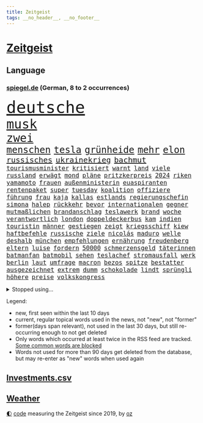 ```yaml
---
title: Zeitgeist
tags: __no_header__, __no_footer__
---
```


# [Zeitgeist](https://oliz.io/zeitgeist/)

## Language

<h3><a href="https://www.spiegel.de" target="_blank">spiegel.de</a> (German, 8 to 2 occurrences)</h3>
<p style="font-family:monospace">
<span style="font-size:32pt"><a href="news_links.html#deutsche" class="current">deutsche</a></span>
<br>
<span style="font-size:25pt"><a href="news_links.html#musk" class="current">musk</a></span>
<br>
<span style="font-size:22pt"><a href="news_links.html#zwei" class="current">zwei</a></span>
<br>
<span style="font-size:18pt"><a href="news_links.html#menschen" class="current">menschen</a></span>
<span style="font-size:18pt"><a href="news_links.html#tesla" class="current">tesla</a></span>
<span style="font-size:18pt"><a href="news_links.html#grünheide" class="current">grünheide</a></span>
<span style="font-size:18pt"><a href="news_links.html#mehr" class="current">mehr</a></span>
<span style="font-size:18pt"><a href="news_links.html#elon" class="current">elon</a></span>
<br>
<span style="font-size:15pt"><a href="news_links.html#russisches" class="current">russisches</a></span>
<span style="font-size:15pt"><a href="news_links.html#ukrainekrieg" class="current">ukrainekrieg</a></span>
<span style="font-size:15pt"><a href="news_links.html#bachmut" class="current">bachmut</a></span>
<br>
<span style="font-size:12pt"><a href="news_links.html#tourismusminister" class="new">tourismusminister</a></span>
<span style="font-size:12pt"><a href="news_links.html#kritisiert" class="current">kritisiert</a></span>
<span style="font-size:12pt"><a href="news_links.html#warnt" class="current">warnt</a></span>
<span style="font-size:12pt"><a href="news_links.html#land" class="current">land</a></span>
<span style="font-size:12pt"><a href="news_links.html#viele" class="current">viele</a></span>
<span style="font-size:12pt"><a href="news_links.html#russland" class="current">russland</a></span>
<span style="font-size:12pt"><a href="news_links.html#erwägt" class="current">erwägt</a></span>
<span style="font-size:12pt"><a href="news_links.html#mond" class="current">mond</a></span>
<span style="font-size:12pt"><a href="news_links.html#pläne" class="current">pläne</a></span>
<span style="font-size:12pt"><a href="news_links.html#pritzkerpreis" class="new">pritzkerpreis</a></span>
<span style="font-size:12pt"><a href="news_links.html#2024" class="current">2024</a></span>
<span style="font-size:12pt"><a href="news_links.html#riken" class="new">riken</a></span>
<span style="font-size:12pt"><a href="news_links.html#yamamoto" class="new">yamamoto</a></span>
<span style="font-size:12pt"><a href="news_links.html#frauen" class="current">frauen</a></span>
<span style="font-size:12pt"><a href="news_links.html#außenministerin" class="current">außenministerin</a></span>
<span style="font-size:12pt"><a href="news_links.html#euaspiranten" class="new">euaspiranten</a></span>
<span style="font-size:12pt"><a href="news_links.html#rentenpaket" class="new">rentenpaket</a></span>
<span style="font-size:12pt"><a href="news_links.html#super" class="current">super</a></span>
<span style="font-size:12pt"><a href="news_links.html#tuesday" class="current">tuesday</a></span>
<span style="font-size:12pt"><a href="news_links.html#koalition" class="current">koalition</a></span>
<span style="font-size:12pt"><a href="news_links.html#offiziere" class="current">offiziere</a></span>
<span style="font-size:12pt"><a href="news_links.html#führung" class="current">führung</a></span>
<span style="font-size:12pt"><a href="news_links.html#frau" class="current">frau</a></span>
<span style="font-size:12pt"><a href="news_links.html#kaja" class="current">kaja</a></span>
<span style="font-size:12pt"><a href="news_links.html#kallas" class="current">kallas</a></span>
<span style="font-size:12pt"><a href="news_links.html#estlands" class="current">estlands</a></span>
<span style="font-size:12pt"><a href="news_links.html#regierungschefin" class="current">regierungschefin</a></span>
<span style="font-size:12pt"><a href="news_links.html#simona" class="current">simona</a></span>
<span style="font-size:12pt"><a href="news_links.html#halep" class="new">halep</a></span>
<span style="font-size:12pt"><a href="news_links.html#rückkehr" class="current">rückkehr</a></span>
<span style="font-size:12pt"><a href="news_links.html#bevor" class="current">bevor</a></span>
<span style="font-size:12pt"><a href="news_links.html#internationalen" class="current">internationalen</a></span>
<span style="font-size:12pt"><a href="news_links.html#gegner" class="current">gegner</a></span>
<span style="font-size:12pt"><a href="news_links.html#mutmaßlichen" class="current">mutmaßlichen</a></span>
<span style="font-size:12pt"><a href="news_links.html#brandanschlag" class="current">brandanschlag</a></span>
<span style="font-size:12pt"><a href="news_links.html#teslawerk" class="current">teslawerk</a></span>
<span style="font-size:12pt"><a href="news_links.html#brand" class="current">brand</a></span>
<span style="font-size:12pt"><a href="news_links.html#woche" class="current">woche</a></span>
<span style="font-size:12pt"><a href="news_links.html#verantwortlich" class="current">verantwortlich</a></span>
<span style="font-size:12pt"><a href="news_links.html#london" class="current">london</a></span>
<span style="font-size:12pt"><a href="news_links.html#doppeldeckerbus" class="new">doppeldeckerbus</a></span>
<span style="font-size:12pt"><a href="news_links.html#kam" class="current">kam</a></span>
<span style="font-size:12pt"><a href="news_links.html#indien" class="current">indien</a></span>
<span style="font-size:12pt"><a href="news_links.html#touristin" class="current">touristin</a></span>
<span style="font-size:12pt"><a href="news_links.html#männer" class="current">männer</a></span>
<span style="font-size:12pt"><a href="news_links.html#gestiegen" class="current">gestiegen</a></span>
<span style="font-size:12pt"><a href="news_links.html#zeigt" class="current">zeigt</a></span>
<span style="font-size:12pt"><a href="news_links.html#kriegsschiff" class="current">kriegsschiff</a></span>
<span style="font-size:12pt"><a href="news_links.html#kiew" class="current">kiew</a></span>
<span style="font-size:12pt"><a href="news_links.html#haftbefehle" class="current">haftbefehle</a></span>
<span style="font-size:12pt"><a href="news_links.html#russische" class="current">russische</a></span>
<span style="font-size:12pt"><a href="news_links.html#ziele" class="current">ziele</a></span>
<span style="font-size:12pt"><a href="news_links.html#nicolás" class="current">nicolás</a></span>
<span style="font-size:12pt"><a href="news_links.html#maduro" class="current">maduro</a></span>
<span style="font-size:12pt"><a href="news_links.html#welle" class="current">welle</a></span>
<span style="font-size:12pt"><a href="news_links.html#deshalb" class="current">deshalb</a></span>
<span style="font-size:12pt"><a href="news_links.html#münchen" class="current">münchen</a></span>
<span style="font-size:12pt"><a href="news_links.html#empfehlungen" class="current">empfehlungen</a></span>
<span style="font-size:12pt"><a href="news_links.html#ernährung" class="current">ernährung</a></span>
<span style="font-size:12pt"><a href="news_links.html#freudenberg" class="new">freudenberg</a></span>
<span style="font-size:12pt"><a href="news_links.html#eltern" class="current">eltern</a></span>
<span style="font-size:12pt"><a href="news_links.html#luise" class="new">luise</a></span>
<span style="font-size:12pt"><a href="news_links.html#fordern" class="current">fordern</a></span>
<span style="font-size:12pt"><a href="news_links.html#50000" class="current">50000</a></span>
<span style="font-size:12pt"><a href="news_links.html#schmerzensgeld" class="new">schmerzensgeld</a></span>
<span style="font-size:12pt"><a href="news_links.html#täterinnen" class="new">täterinnen</a></span>
<span style="font-size:12pt"><a href="news_links.html#batmanfan" class="new">batmanfan</a></span>
<span style="font-size:12pt"><a href="news_links.html#batmobil" class="new">batmobil</a></span>
<span style="font-size:12pt"><a href="news_links.html#sehen" class="current">sehen</a></span>
<span style="font-size:12pt"><a href="news_links.html#teslachef" class="current">teslachef</a></span>
<span style="font-size:12pt"><a href="news_links.html#stromausfall" class="current">stromausfall</a></span>
<span style="font-size:12pt"><a href="news_links.html#werk" class="current">werk</a></span>
<span style="font-size:12pt"><a href="news_links.html#berlin" class="current">berlin</a></span>
<span style="font-size:12pt"><a href="news_links.html#laut" class="current">laut</a></span>
<span style="font-size:12pt"><a href="news_links.html#umfrage" class="current">umfrage</a></span>
<span style="font-size:12pt"><a href="news_links.html#macron" class="current">macron</a></span>
<span style="font-size:12pt"><a href="news_links.html#bezos" class="new">bezos</a></span>
<span style="font-size:12pt"><a href="news_links.html#spitze" class="current">spitze</a></span>
<span style="font-size:12pt"><a href="news_links.html#bestatter" class="current">bestatter</a></span>
<span style="font-size:12pt"><a href="news_links.html#ausgezeichnet" class="current">ausgezeichnet</a></span>
<span style="font-size:12pt"><a href="news_links.html#extrem" class="current">extrem</a></span>
<span style="font-size:12pt"><a href="news_links.html#dumm" class="current">dumm</a></span>
<span style="font-size:12pt"><a href="news_links.html#schokolade" class="current">schokolade</a></span>
<span style="font-size:12pt"><a href="news_links.html#lindt" class="new">lindt</a></span>
<span style="font-size:12pt"><a href="news_links.html#sprüngli" class="new">sprüngli</a></span>
<span style="font-size:12pt"><a href="news_links.html#höhere" class="current">höhere</a></span>
<span style="font-size:12pt"><a href="news_links.html#preise" class="current">preise</a></span>
<span style="font-size:12pt"><a href="news_links.html#volkskongress" class="current">volkskongress</a></span>
</p>
<details>
<summary>Stopped using...</summary>
<p class="former" style="font-size:12pt">
italiens(1231) draußen(1230) konzerne(1230) leichter(1230) diskutieren(1229) einzelne(1229) oberbürgermeister(1229) schwerer(1229) staatschef(1229) bemüht(1228) erdoğan(1228) ermitteln(1228) esken(1228) linie(1228) saskia(1228) schlimm(1228) stich(1228) versuchten(1228) aufmerksamkeit(1227) berichterstattung(1227) teilte(1227) trat(1227) dänemark(1226) queen(1226) rainer(1226) signal(1226) ausnahmen(1225) betrug(1225) bundesländer(1225) cdupolitiker(1225) echte(1225) entlässt(1225) höchsten(1225) jobs(1225) klein(1225) vorschläge(1225) ärzte(1225) 100000(1224) betreiber(1224) gehalt(1224) geliefert(1224) verdienen(1224) wales(1224) williams(1224) mali(1223) november(1223) smith(1223) software(1223) tödliche(1223) außen(1222) diesel(1222) kohle(1222) mediziner(1222) schlechte(1222) steigende(1222) ard(1221) aufsehen(1221) manchester(1221) anleger(1220) stück(1220) urlaub(1220) islamischen(1219) 33(1218) landesregierung(1218) strecke(1218) kollaps(1217) debakel(1216) trafen(1216) tut(1216) warf(1216) fragt(1215) radikale(1215) schwierige(1213) juristisch(1212) licht(1212) toter(1212) vorgaben(1212) mitteln(1211) rassistischen(1211) vorjahr(1211) distanz(1210) gesehen(1210) spaß(1210) zinsen(1210) extremen(1209) königin(1209) berühmte(1207) erkenntnisse(1207) sendung(1207) anzeichen(1206) weckt(1206) zurückgegangen(1205) gefangene(1204) einschätzung(1203) händler(1202) änderungen(1202) em(1201) bundesverfassungsgericht(1196) journalist(1196) umgeht(1196) benötigen(1192) unterdessen(1190) vorläufig(1185) überfordert(1181) lehrkräfte(1179) sogenannten(1178) offener(1169) maschinen(1162) hitler(1158) mängel(1155) einfache(1149) 95(1122) diagnose(1115) happy(1062) interessen(1024) fußballnationalmannschaft(1014) durchbruch(1001) fachkräftemangel(977) zentralbank(977) kolumbien(974) kroatien(956) sichtbar(931) erfolglos(927) 20000(918) umkämpften(913) jahrzehnt(912) günstiges(910) zeitungsbericht(897) gesetzentwurf(875) schulden(869) abtreibung(866) 15000(863) eingeführt(860) umsetzung(841) euländer(833) otto(814) entsteht(804) fördern(784) geschenk(755) gezwungen(749) positiven(738) verwaltung(732) lücken(716) spiegeltitelstory(714) austausch(710) ausweiten(707) eindrücke(705) nebenbei(705) brandenburger(703) gefangenschaft(702) links(695) organisierte(687) erlauben(681) hammer(656) el(639) israelis(636) suchte(634) computer(633) budapest(630) steuerzahler(623) 86(615) künstlichen(611) brasilianischen(610) bekämpft(604) zuwanderung(602) trans(595) demenz(594) energieversorger(593) entschuldigen(586) ausgewertet(582) 2008(572) nachhaltigkeit(565) äußerst(565) scheiden(561) psychischen(559) auszusetzen(557) einladung(555) aufstand(552) beseitigt(552) hinrichtung(551) okay(546) lebenslange(545) wünsche(545) angezeigt(536) verfassungsgericht(524) nutzern(520) ersetzt(518) tarifstreit(516) achtelfinale(514) irland(511) krawalle(511) psychologin(506) bröckelt(505) grenzgebiet(504) haustier(504) härtesten(500) abgestimmt(499) aktivist(498) verzeichnen(496) direktor(495) pjöngjang(495) standard(492) ernennt(485) autohersteller(483) künstlicher(482) umfassende(475) human(465) heinrich(463) ulm(459) one(456) geheim(455) 14jähriger(449) überzeugen(440) djokovic(437) 1991(436) dfbelf(434) gesagt(432) kurzzeitig(430) reformieren(429) verschafft(428) kulturkampf(424) aufgelöst(421) vergab(419) beliebter(417) reichsbürger(416) al(414) nhl(413) bruchteil(412) sensation(412) ignorieren(410) krawallen(409) gebühren(403) geschwister(403) emotionale(402) rüstet(401) amtsantritt(400) kommender(400) bildungsministerium(397) oldtimer(397) plätzen(396) c(394) vermeintlicher(384) messe(383) bundesweiten(376) manöver(376) 140(374) angestiegen(374) anzeigen(373) fluggesellschaft(373) jäger(373) green(372) umdenken(372) annehmen(371) kläger(370) aufbauen(368) vermeintliche(368) nordirland(367) lieferte(360) lokale(360) stillstand(360) 2007(358) arbeitskampf(357) müttern(357) radfahrer(356) moskauer(351) austritt(349) überforderung(349) eingeräumt(347) zogen(345) schwangerschaftsabbrüche(344) wagenknechts(342) ungeklärt(341) wirtschaftsleistung(340) verschwörungsmythen(339) chappatte(336) plaßmann(336) stehe(336) stuttmann(336) dringen(329) kartellamt(328) geknackt(327) angerichtet(324) arbeitskräfte(324) defekt(323) parteichefin(322) boomt(320) deutliches(320) rohstoff(320) daniil(319) fluggesellschaften(319) 88(318) heimlich(317) involviert(315) linkspartei(315) reuß(311) behaupten(309) italiener(309) adhs(308) schottischen(308) fraktionen(307) halbiert(306) kleinflugzeug(305) victor(304) follower(303) existiert(301) usamerikanische(301) exkanzler(300) experiment(300) kern(300) leclerc(298) durchschnittlich(297) gedenkt(297) grundlage(295) schlechtes(291) dir(289) erstem(288) billig(287) regierungen(286) berühmtesten(285) parteitag(282) übergibt(281) gegenschlag(280) regisseurin(280) auswirken(279) drang(279) hamburgs(279) expertengremium(278) rechtskräftig(278) till(276) zeitungen(276) besiegte(275) erregt(275) infolge(275) aufsteiger(274) inhaftierte(274) vergabe(270) watch(270) iphones(269) 9(268) füßen(268) rocky(268) sparkassen(267) mahnen(266) naturschutz(264) ermöglicht(261) beruft(260) englands(260) kronprinz(260) pfleger(260) soldatinnen(259) vogel(259) herkunft(256) 29jährige(255) dortige(255) zahlungen(254) abenteuer(252) tropfen(250) rechtsextremer(248) bundesarbeitsgericht(246) abschaffen(245) liter(245) trauma(245) verriet(243) versammlung(243) weltberühmt(242) einbringen(241) jannik(241) sinner(241) telefon(241) versäumnisse(241) stock(240) geheimen(238) greta(238) oberfläche(238) thunberg(238) drückt(231) vergessene(231) auflösung(230) queere(230) rechtsruck(230) ankunft(229) dortigen(228) fußballem(228) wehen(228) abu(226) popstars(226) entfacht(224) schmidt(223) bewerbungen(222) luka(222) saßen(222) antisemitismusbeauftragte(221) xiii(220) allgäu(219) zulieferer(219) kippe(217) übereinstimmenden(217) beißt(216) unzufriedenheit(215) winzige(215) kooperiert(213) syndrom(211) dhabi(210) politikerinnen(210) staatsbesuch(209) juristin(208) manuela(208) schwesig(208) emden(207) todesfall(207) jenaer(206) kriegsende(206) realistisch(206) angabe(205) wahlkommission(204) britney(201) carolin(201) designer(201) einbürgerung(201) spears(201) extremer(200) fahrzeugen(200) grundlegend(200) gruppenphase(200) jungs(200) tunnel(200) entstand(197) lai(197) reicher(193) kranke(192) verschlechtert(192) abzusetzen(190) gedreht(190) reserve(190) costa(189) intensiver(189) kohleausstieg(189) abgerissen(186) handschlag(185) zinserhöhungen(185) hebel(184) kleinstadt(184) bayreuth(183) putschisten(183) rechtspopulist(183) angegeben(182) initiatoren(181) welten(180) hisbollah(179) bein(177) tätig(177) karlsruher(175) rekonstruktion(175) spanischer(175) unten(175) akzeptanz(174) löscht(174) zerstreuen(174) goldenen(172) 24jährige(171) 43jähriger(171) fame(171) schlugen(170) einzelhandel(169) sozialstaats(169) rausch(167) videoapp(167) dreijährige(166) errungen(165) nachsehen(165) verzehr(165) evergrande(164) bombenanschlag(162) burkina(162) faso(162) gelesen(162) rätselhafte(162) väter(161) gegenschlägen(160) raumsonde(159) abhalten(157) reformiert(157) höhle(156) anläuft(155) entdeckten(155) explodieren(155) update(155) 76(154) eugesetz(154) arbeitslosenquote(153) drohnenschwärmen(153) stach(153) verschleiern(153) ohio(152) dončić(151) festgeld(151) geradezu(151) noten(151) dallas(150) holocaustüberlebende(150) nützlich(150) ausbruch(149) bundestagsfraktion(149) charlie(149) chemnitz(149) letztere(149) mehren(149) theis(149) unschuldig(149) johannesburg(148) kebekus(148) probe(148) rückbau(148) gleisen(147) heimspiel(147) manchem(147) mützenich(147) nagel(147) rolf(147) vollstreckt(147) übernahm(147) entziehen(146) qualifikation(145) toxisch(145) tübingen(145) palästina(144) leaks(143) pinto(143) rui(143) chip(142) sibirien(141) einander(140) kubicki(140) schlicht(140) schwäbischen(140) bullys(139) darstellung(139) eustaaten(139) lauterbachs(139) weinen(139) xl(139) gelitten(138) winters(138) hundekotattacke(137) verschüttete(137) gestiegene(136) management(136) population(135) schockt(135) unfaire(135) smarte(134) ausrutscher(133) banknoten(132) stärkste(132) feuerwehreinsatz(131) oskar(131) protestierenden(131) version(130) übergangen(130) pushbacks(129) 22jährige(128) auskommen(128) schweiger(128) til(128) gewährt(127) olympiaqualifikation(126) berechtigt(125) verordnet(125) versuchtem(125) wagenknechtpartei(125) bas(124) bärbel(124) gitarre(124) narzissten(124) offline(124) vorgeschichte(124) del(123) furcht(123) gefüllt(123) lafontaine(123) mochte(123) verfehlte(123) unterscheidet(122) belit(121) eueinigung(121) hoffnungszeichen(121) lasst(121) onay(121) versuche(121) handball(120) angegangen(119) schuf(119) türmen(119) 35jähriger(118) bekennen(118) heimsieg(118) nominierung(118) geregelt(117) neuerungen(117) verletzen(117) wachsende(117) exemplare(116) menschengemachten(116) aufgebot(115) dunklen(115) plattenfirma(115) schlussphase(115) store(115) steuerreform(114) 37jähriger(113) konkurrieren(113) hamasterror(112) mobilisiert(112) währungsfonds(112) auswirkung(111) neuntklässler(111) wahlerfolg(111) geborene(110) schwächelnden(110) sympathien(110) abscheuliche(109) körperteile(109) nouripour(109) omid(109) vertrieben(109) vorläufige(109) cyberattacken(108) direkte(108) schlange(108) gewähren(106) strikte(106) zuschauern(106) stadien(105) elektro(104) extremistischen(104) mordverdacht(104) jüdinnen(103) menschenrechte(103) recep(103) rockband(103) stattgefunden(103) tayyip(103) belgischen(102) generalstaatsanwaltschaft(102) mentale(102) ungeschoren(102) 45jährige(101) apparat(101) pickup(101) suezkanal(101) usschauspieler(101) fdpvize(100) hamasgeisel(100) winterspiele(100) chefetagen(99) einheitliche(99) finanzministerium(99) katholischer(99) verwechslung(99) appellierte(98) bagdad(98) derby(98) konfliktparteien(98) kooperieren(98) prestigeprojekt(98) titeln(98) 1938(97) cas(97) club(97) rückte(97) sportgerichtshof(97) abfall(96) vergebens(95) nacheinander(94) twenty4tim(94) ablösung(93) verkleidet(93) aktionäre(92) ansichten(92) plünderungen(92) 16jährigen(91) mandanten(91) sportschau(91) verständigen(91) betroffener(90) generalprobe(90) itzehoe(90) jegliche(90) programmierer(90) trockene(90) unterhändler(90) weitergabe(90) auskunft(89) bären(89) claus(89) fünfmal(89) gibt’s(89) kopie(89) signalisiert(89) weihnachtsgeschäft(89) weselsky(89) überdenken(89) airports(88) dividende(88) evangelischen(88) handelsabkommen(88) nationalmannschaftskapitän(88) satellitendaten(88) scharfmacher(88) schenken(88) süd(88) thailändische(88) tvexperten(88) unikliniken(88) unlängst(88) güntherwünsch(87) hut(87) schirichef(87) schätzung(87) gestritten(86) hoheit(86) ukrainerinnen(86) wiederbelebt(86) bewältigen(85) blankenese(85) bundeskriminalamt(85) eishockey(85) eishockeyspieler(85) kliniken(85) ringt(85) spdfraktionschef(85) spiegelserie(85) aufzuarbeiten(84) fußballnationalspieler(84) hamastunnel(84) ilona(84) kinofilm(84) leugnen(84) mavericks(84) ruht(84) sicherheitspersonal(84) afdverbot(83) infekte(83) nördlichen(83) signagruppe(83) states(83) torjäger(83) bedingt(82) bundeskartellamt(82) feuerte(82) gazakriegs(82) messegelände(82) spezialkliniken(82) unattraktiver(82) anhängern(81) brisante(81) copa(81) gedrängt(81) haderte(81) haftstrafen(81) nbastar(81) nesseltiere(81) programmierkenntnisse(81) quallen(81) reichweite(81) wetten(81) bezahlung(80) evan(80) finanznöten(80) versteuert(80) ausgetreten(79) belfast(79) glanz(79) kassieren(79) mob(79) aufgeschoben(78) begrenzung(78) cyberangriff(78) förderte(78) krankenhausreform(78) seipel(78) spoiler(78) brutalität(77) pädagogin(77) todolisten(77) trainerwechsel(77) abwärtstrend(76) besorgniserregend(76) bundesverfassungsgerichts(76) dreijähriger(76) genehmigung(76) gentherapie(76) grimmeinstitut(76) grimmepreis(76) jones(76) kontra(76) levi(76) spdchefin(76) unohilfswerk(76) überwiesen(76) erschrecken(75) schadenfreude(75) vernunft(75) bahnverkehr(74) dogg(74) mileis(74) schlief(74) snoop(74) sorry(74) sowohl(74) verstärker(74) vollzieht(74) wintertage(74) mecklenburgvorpommerns(73) selbstbestimmung(73) versteigern(73) zurückerobert(73) zusagen(73) dire(72) exlinkenpolitikerin(72) gleichaltrige(72) knopfler(72) robbie(72) straits(72) einnahme(71) erkrankungen(71) galaxy(71) mehrwertsteuererhöhung(71) palästinensergebiete(71) rights(71) bett(70) chiles(70) einkaufswagen(70) instrumente(70) kuchen(70) lernt(70) senegal(70) verbliebenen(70) wählerinnen(70) chatgpterfinder(69) falschmeldungen(69) krankenpfleger(69) sparsam(69) chefsessel(68) hundeattacken(68) huthirebellen(68) motive(68) gesinnung(67) abzubauen(66) aktienkurs(66) büste(66) evangelische(66) gesichter(66) lainer(66) superkraft(66) weltmeisterduell(66) zielen(66) heinz(65) intimleben(65) mehrwertsteuersatz(65) beklagen(64) bully(64) eingeschläfert(64) experimentiert(64) heimischen(64) survival(64) tausch(64) umstrittenes(64) verfallen(64) weiblich(64) 70jährige(63) berufsgruppen(63) bjelica(63) crif(63) eingefrorenem(63) entzogen(63) klavier(63) nenad(63) unruhen(63) dauerkrise(62) erstarken(62) tina(62) vermittlungsausschuss(62) vernetzt(62) ausgewählt(61) comingout(61) erträge(61) fluglotsen(61) mix(61) stoffe(61) verwandeln(61) überschreiten(61) alkoholisiert(60) kälte(60) pcrtest(60) signaholding(60) anknüpfen(59) beschlagnahmen(59) besitzen(59) bundestagsvizepräsidentin(59) ehefrauen(59) gershkovich(59) gratulieren(59) hollywoodstern(59) profitierte(59) tabakindustrie(59) walk(59) widersacher(59) gymnasien(58) is(58) notenbankchef(58) reparatur(58) umständen(58) vierter(58) abgeordneter(57) anzutreten(57) blockbuster(57) bryan(57) gründungsparteitag(57) lebensgefährtin(57) zaragoza(57) aussähe(56) donnerstagmorgen(56) end(56) eugh(56) pisaergebnisse(56) ambitioniert(55) masterplan(55) parlamentarische(55) vorhat(55) linienrichter(54) mainstream(54) beratungsstellen(53) halbherzig(53) mitgliedschaft(53) story(53) wahlversprechen(53) grand(52) guardiola(52) hebamme(52) insolvenzverfahren(52) kigesetz(52) löschen(52) mittag(52) talenten(52) tiefsten(52) zurückgewiesen(52) eiskunstlauf(51) wiederhergestellt(51) aufgebaut(50) geschrumpft(50) haut(50) kyoto(50) postete(50) royale(50) verschwörungstheorien(50) vorderen(50) bisheriger(49) erdgeschoss(49) erfahrene(49) hinterfragt(49) inszenierung(49) luxemburg(49) teamkollegen(49) tiktokvideo(49) zentralbankchefin(49) zündete(49) außerparlamentarischen(48) beliebteste(48) carl(48) länderkammer(48) raketenstarts(48) verfolgerduell(48) basketballlegende(47) wenigstens(47) behandlung(46) bundesgericht(46) gedankenspiele(46) girona(46) rituelle(46) unbemannte(46) brennen(45) doktorarbeit(45) juliane(45) verklagte(45) abschiebepläne(44) dhbauswahl(44) gesten(44) gestresst(44) schieben(44) verleger(44) 02rückstand(43) ausgefallene(43) einschätzen(43) essenziell(43) exweltmeister(43) hugo(43) landwirtschaftsministerium(43) mysteriöser(43) prescht(43) sparpolitik(43) zander(43) abgefeuert(42) dessert(42) italienischer(42) michelsen(42) mitmischen(42) untragbar(42) vorteile(42) einkaufszentren(40) erkranken(40) blackbox(39) handballem(39) hob(39) hoenig(39) sonde(39) zahnfleisch(39) abermals(38) belgorod(38) bevorzugen(38) klinikaufenthalt(38) kündigten(38) stendal(38) verivox(38) abfluss(37) erholt(37) hänge(37) jutta(37) kinderpornografie(37) verwendung(37) 1995(36) landesteilen(36) pep(36) veganes(36) dave(35) diejenigen(35) eigentum(35) fluch(35) fußballlegende(35) gottesdienstbesucher(35) homo(35) müllwagen(35) spiegelnewsletter(35) wahlbetrugs(35) wanderers(35) wolverhampton(35) barack(34) glaube(34) mousse(34) phoenix(34) suns(34) bescheinigt(33) fünfter(33) geschiedene(33) guthaben(33) interviewt(33) kabul(33) kiewer(33) populärste(33) tiefkühltruhe(33) wilhelm(33) anerkannt(32) arbeitsministerium(32) orden(32) scheuer(32) skifahrer(32) untertauchen(32) fußballtransfers(31) gelassenheit(31) tauwetter(31) verflucht(31) audi(30) emanuele(30) krankenversicherung(30) prozessbeginn(30) unopalästinenserhilfswerks(30) verfassungsfeinde(30) anleitung(29) familienrecht(29) kigenerierten(29) monatliche(29) nervig(29) polster(29) redakteure(29) single(29) tauschten(29) bianca(28) giftigsten(28) modernisieren(28) verbotsverfahren(28) verursachte(28) wayne(28) bevorstehenden(27) ereignissen(27) fähranleger(27) geheimdienstes(27) juri(27) schlüttsiel(27) suspendierte(27) dänen(26) schied(26) steuert(26) wmtiteln(26) einblicken(25) expertinnen(25) landebahn(25) riskiert(25) ritual(25) rücknahme(25) birnbaum(24) eonchef(24) igh(24) kontrollierte(24) leonhard(24) profitierten(24) regionalregierung(24) western(24) bestrafen(23) hero(23) komplikationen(23) lotte(23) deutschlandweit(22) gegründete(22) ifoinstituts(22) inmitten(22) liiert(22) mafiaboss(22) rekordsumme(22) verrückten(22) bildungssenatorin(21) cockpit(21) ferien(21) geheimtreffen(21) gekracht(21) geringerem(21) machete(21) medizinisches(21) staatsmann(21) 900(20) angehen(20) bauernprotesten(20) befeuern(20) berufstätige(20) besorgte(20) conrad(20) geldes(20) klimakleber(20) doppelrolle(19) epische(19) fassbinder(19) fis(19) iwf(19) sellner(19) blockaden(18) eiland(18) fieber(18) genosse(18) lehrkräften(18) mr(18) arbeitsleben(17) biografie(17) entwickler(17) gdlstreik(17) lastwagenfahrer(17) mondlandung(17) schmeißen(17) sommermärchen(17) tätlichkeit(17) vwkonzern(17) zerstörter(17) abschiebehaft(16) bedeckt(16) bestückt(16) eisiger(16) gpt(16) informanten(16) kratzt(16) tücken(16) uniform(16) wehrhafte(16) 750(15) abgeführt(15) doppelgängerin(15) familienmitglieder(15) funktion(15) handballer(15) ingolstadt(15) afdmitarbeiter(14) ausgezahlt(14) bezog(14) cdumitglied(14) gertrud(14) gruppenspiel(14) leroy(14) mean(14) preissteigerungen(14) sané(14) vierbeiner(14) a9(13) dominant(13) knorr(13) melbourne(13) politischem(13) prallte(13) spielmacher(13) verabschiedete(13) verfeindet(13) wortführer(13) würdigten(13) argumente(12) kommissare(12) ohrringe(12) pausiert(12) personelle(12) saarländische(12) warnten(12) klappen(11) kramer(11) kriegsgegnern(11) lieferanten(11) verspäteter(11)
</p>
</details>
<p>Legend:
<ul>
<li><span class="new">new</span>, first seen within the last 10 days</li>
<li><span class="current">current</span>, regular topical words used in the news, not "new", not "former"</li>
<li><span class="former">former(days span relevant)</span>, not used in the last 30 days, but still re-occurring enough to not get deleted</li>
<li>Only words which occurred at least twice in the RSS feed are tracked. <a href="language/filters.py">Some common words are blocked</a></li>
<li>Words not used for more than 90 days get deleted from the database, but may re-enter as "new" words when used again</li>
</ul>
</p>

## [Investments](investments.html)[.csv](investments.csv)

## [Weather](weather.html)

<footer>
<a href="javascript:toggleTheme()" class="nav">🌓</a>
<a href="https://github.com/ooz/zeitgeist">code</a> measuring the Zeitgeist since 2019, by <a href="https://oliz.io">oz</a>
</footer>
